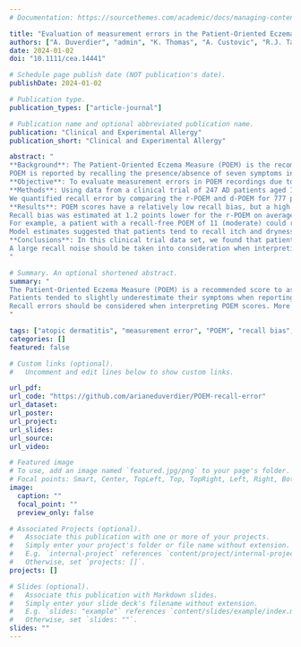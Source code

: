 ```yaml
---
# Documentation: https://sourcethemes.com/academic/docs/managing-content/

title: "Evaluation of measurement errors in the Patient-Oriented Eczema Measure (POEM) outcome"
authors: ["A. Duverdier", "admin", "K. Thomas", "A. Custovic", "R.J. Tanaka"]
date: 2024-01-02
doi: "10.1111/cea.14441"

# Schedule page publish date (NOT publication's date).
publishDate: 2024-01-02

# Publication type.
publication_types: ["article-journal"]

# Publication name and optional abbreviated publication name.
publication: "Clinical and Experimental Allergy"
publication_short: "Clinical and Experimental Allergy"

abstract: "
**Background**: The Patient-Oriented Eczema Measure (POEM) is the recommended core outcome instrument for atopic dermatitis (AD) symptoms.
POEM is reported by recalling the presence/absence of seven symptoms in the last 7 days.
**Objective**: To evaluate measurement errors in POEM recordings due to imperfect recall.
**Methods**: Using data from a clinical trial of 247 AD patients aged 12–65 years, we analysed the reported POEM score (r-POEM) and the POEM derived from the corresponding daily scores for the same seven symptoms without weekly recall (d-POEM).
We quantified recall error by comparing the r-POEM and d-POEM for 777 patient-weeks collected from 207 patients, and estimated two components of recall error: (1) recall bias due to systematic errors in measurements and (2) recall noise due to random errors in measurements, using a bespoke statistical model.
**Results**: POEM scores have a relatively low recall bias, but a high recall noise.
Recall bias was estimated at 1.2 points lower for the r-POEM on average than the d-POEM, with a recall noise of 5.7 points.
For example, a patient with a recall-free POEM of 11 (moderate) could report their POEM score anywhere from 5 to 14 (with 95% probability) because of recall error.
Model estimates suggested that patients tend to recall itch and dryness more often than experienced (positive bias of less than 1 day), but less often for the other symptoms (bleeding, cracking, flaking, oozing/weeping and sleep disturbance; negative bias ranging 1–4 days).
**Conclusions**: In this clinical trial data set, we found that patients tended to slightly underestimate their symptoms when reporting POEM, with significant variation in how well they were able to recall the frequency of their symptoms every time they reported POEM.
A large recall noise should be taken into consideration when interpreting POEM scores.
"

# Summary. An optional shortened abstract.
summary: "
The Patient-Oriented Eczema Measure (POEM) is a recommended score to assess eczema symptoms from a patient's perspective with a weekly recall.
Patients tended to slightly underestimate their symptoms when reporting POEM with significant recall noise.
Recall errors should be considered when interpreting POEM scores. More research is needed to evaluate methods to reduce poor recall (such as aide-memoirs).
"

tags: ["atopic dermatitis", "measurement error", "POEM", "recall bias", "recall noise"]
categories: []
featured: false

# Custom links (optional).
#   Uncomment and edit lines below to show custom links.

url_pdf:
url_code: "https://github.com/arianeduverdier/POEM-recall-error"
url_dataset:
url_poster:
url_project:
url_slides:
url_source:
url_video:

# Featured image
# To use, add an image named `featured.jpg/png` to your page's folder. 
# Focal points: Smart, Center, TopLeft, Top, TopRight, Left, Right, BottomLeft, Bottom, BottomRight.
image:
  caption: ""
  focal_point: ""
  preview_only: false

# Associated Projects (optional).
#   Associate this publication with one or more of your projects.
#   Simply enter your project's folder or file name without extension.
#   E.g. `internal-project` references `content/project/internal-project/index.md`.
#   Otherwise, set `projects: []`.
projects: []

# Slides (optional).
#   Associate this publication with Markdown slides.
#   Simply enter your slide deck's filename without extension.
#   E.g. `slides: "example"` references `content/slides/example/index.md`.
#   Otherwise, set `slides: ""`.
slides: ""
---
```

